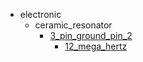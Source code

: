 * electronic
  * ceramic_resonator
    * [3_pin_ground_pin_2](electronic/ceramic_resonator/3_pin_ground_pin_2)
      * [12_mega_hertz](electronic/ceramic_resonator/3_pin_ground_pin_2/12_mega_hertz)
